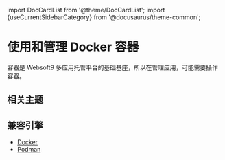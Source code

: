 import DocCardList from '@theme/DocCardList';
import {useCurrentSidebarCategory} from '@docusaurus/theme-common';

# 使用和管理 Docker 容器

容器是 Websoft9 多应用托管平台的基础基座，所以在管理应用，可能需要操作容器。


## 相关主题

<DocCardList items={useCurrentSidebarCategory().items}/>

## 兼容引擎

- [Docker](https://www.docker.com/)
- [Podman](https://podman.io/)